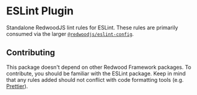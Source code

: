 # ESLint Plugin

Standalone RedwoodJS lint rules for ESLint.
These rules are primarily consumed via the larger [`@redwoodjs/eslint-config`](https://github.com/redwoodjs/redwood/tree/main/packages/eslint-config).

## Contributing

This package doesn't depend on other Redwood Framework packages.
To contribute, you should be familiar with the ESLint package.
Keep in mind that any rules added should not conflict with code formatting tools (e.g. [Prettier](https://prettier.io/docs/en/integrating-with-linters.html)).
